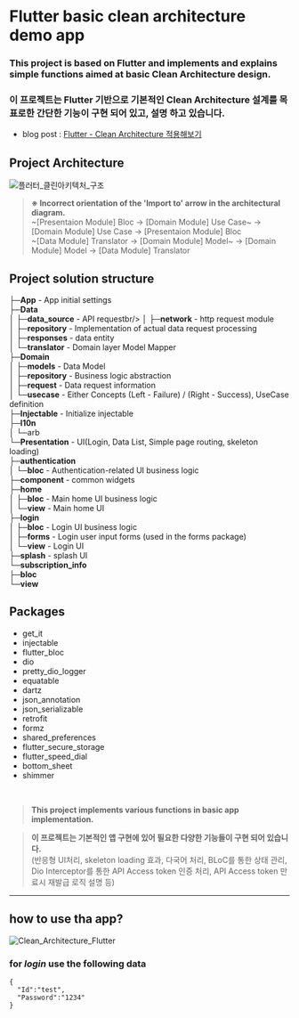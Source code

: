 # Flutter basic clean architecture demo app

### This project is based on Flutter and implements and explains simple functions aimed at basic Clean Architecture design.
### 이 프로젝트는 Flutter 기반으로 기본적인 Clean Architecture 설계를 목표로한 간단한 기능이 구현 되어 있고, 설명 하고 있습니다.

- blog post : [Flutter - Clean Architecture 적용해보기](https://blog.arong.info/flutter/2023/11/29/Flutter-Clean-Architecture-%EC%A0%81%EC%9A%A9%ED%95%B4%EB%B3%B4%EA%B8%B0.html)

Project Architecture
-
![플러터_클린아키텍처_구조](https://github.com/tyeom/flutter_basic_architecture/assets/13028129/97b2e130-733a-43b0-8317-cf1dfd24d319)

> **※ Incorrect orientation of the 'Import to' arrow in the architectural diagram.**<br/>
> ~[Presentaion Module] Bloc -> [Domain Module] Use Case~ → [Domain Module] Use Case -> [Presentaion Module] Bloc <br/>
> ~[Data Module] Translator -> [Domain Module] Model~ → [Domain Module] Model -> [Data Module] Translator <br/>

Project solution structure
-

├─**App** - App initial settings<br/>
├─**Data**<br/>
│  ├─**data_source** - API requestbr/>
│  ├─**network** - http request module<br/>
│  ├─**repository** - Implementation of actual data request processing<br/>
│  ├─**responses** - data entity<br/>
│  └─**translator** - Domain layer Model Mapper<br/>
├─**Domain**<br/>
│  ├─**models** - Data Model<br/>
│  ├─**repository** - Business logic abstraction<br/>
│  ├─**request** - Data request information<br/>
│  └─**usecase** - Either Concepts (Left - Failure) / (Right - Success), UseCase definition<br/>
├─**Injectable** - Initialize injectable<br/>
├─**l10n**<br/>
│  └─arb<br/>
└─**Presentation** - UI(Login, Data List, Simple page routing, skeleton loading)<br/>
    ├─**authentication**<br/>
    │  └─**bloc** - Authentication-related UI business logic<br/>
    ├─**component** - common widgets<br/>
    ├─**home**<br/>
    │  ├─**bloc** - Main home UI business logic<br/>
    │  └─**view** - Main home UI<br/>
    ├─**login**<br/>
    │  ├─**bloc** - Login UI business logic<br/>
    │  ├─**forms** - Login user input forms (used in the forms package)<br/>
    │  └─**view** - Login UI<br/>
    ├─**splash** - splash UI<br/>
    └─**subscription_info**<br/>
        ├─**bloc**<br/>
        └─**view**<br/>

Packages
-

- get_it
- injectable
- flutter_bloc
- dio
- pretty_dio_logger
- equatable
- dartz
- json_annotation
- json_serializable
- retrofit
- formz
- shared_preferences
- flutter_secure_storage
- flutter_speed_dial
- bottom_sheet
- shimmer

<br/>

> **This project implements various functions in basic app implementation.**

> **이 프로젝트는 기본적인 앱 구현에 있어 필요한 다양한 기능들이 구현 되어 있습니다.**<br/>
> (반응형 UI처리, skeleton loading 효과, 다국어 처리, BLoC를 통한 상태 관리, Dio Interceptor를 통한 API Access token 인증 처리, API Access token 만료시 재발급 로직 설명 등)

***

how to use tha app?
-

![Clean_Architecture_Flutter](https://github.com/tyeom/flutter_basic_architecture/assets/13028129/57450296-226d-48d6-bb61-b96dd614dfd9)

### for *login* use the following data
```
{
  "Id":"test",
  "Password":"1234"
}
